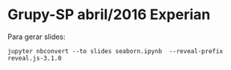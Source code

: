 # Grupy-SP abril/2016 Experian

Para gerar slides:

```
jupyter nbconvert --to slides seaborn.ipynb  --reveal-prefix reveal.js-3.1.0
```
